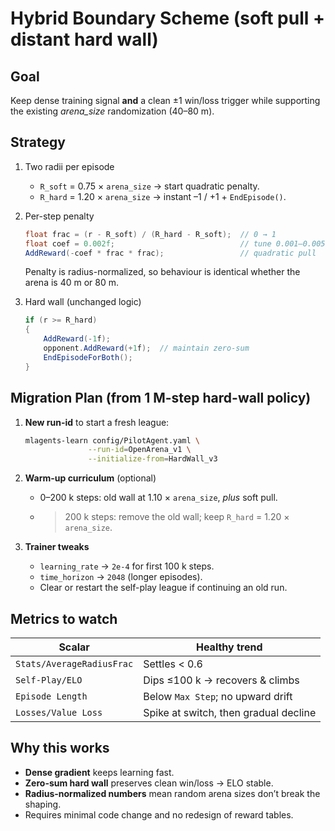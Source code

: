 Hybrid Boundary Scheme (soft pull + distant hard wall)
========================================================
Goal
----
Keep dense training signal **and** a clean ±1 win/loss trigger while supporting the existing *arena_size* randomization (40–80 m).

Strategy
--------
1. Two radii per episode
   * `R_soft`  = 0.75 × `arena_size`   → start quadratic penalty.  
   * `R_hard` = 1.20 × `arena_size`   → instant –1 / +1 + `EndEpisode()`.

2. Per-step penalty                  
   ```csharp
   float frac = (r - R_soft) / (R_hard - R_soft);  // 0 → 1
   float coef = 0.002f;                            // tune 0.001–0.005
   AddReward(-coef * frac * frac);                 // quadratic pull
   ```
   Penalty is radius-normalized, so behaviour is identical whether the arena is 40 m or 80 m.

3. Hard wall (unchanged logic)
   ```csharp
   if (r >= R_hard)
   {
       AddReward(-1f);
       opponent.AddReward(+1f);  // maintain zero-sum
       EndEpisodeForBoth();
   }
   ```

Migration Plan (from 1 M-step hard-wall policy)
----------------------------------------------
1. **New run-id** to start a fresh league:
   ```bash
   mlagents-learn config/PilotAgent.yaml \
                 --run-id=OpenArena_v1 \
                 --initialize-from=HardWall_v3
   ```

2. **Warm-up curriculum** (optional)
   * 0–200 k steps: old wall at 1.10 × `arena_size`, *plus* soft pull.  
   * >200 k steps: remove the old wall; keep `R_hard` = 1.20 × `arena_size`.

3. **Trainer tweaks**
   * `learning_rate` → `2e-4` for first 100 k steps.  
   * `time_horizon` → `2048` (longer episodes).  
   * Clear or restart the self-play league if continuing an old run.

Metrics to watch
----------------
| Scalar                        | Healthy trend                                   |
|-------------------------------|-------------------------------------------------|
| `Stats/AverageRadiusFrac`     | Settles < 0.6                                   |
| `Self-Play/ELO`               | Dips ≤100 k → recovers & climbs                 |
| `Episode Length`              | Below `Max Step`; no upward drift               |
| `Losses/Value Loss`           | Spike at switch, then gradual decline           |

Why this works
--------------
* **Dense gradient** keeps learning fast.  
* **Zero-sum hard wall** preserves clean win/loss → ELO stable.  
* **Radius-normalized numbers** mean random arena sizes don’t break the shaping.  
* Requires minimal code change and no redesign of reward tables.